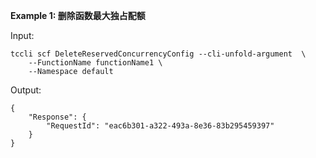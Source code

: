 **Example 1: 删除函数最大独占配额**



Input: 

```
tccli scf DeleteReservedConcurrencyConfig --cli-unfold-argument  \
    --FunctionName functionName1 \
    --Namespace default
```

Output: 
```
{
    "Response": {
        "RequestId": "eac6b301-a322-493a-8e36-83b295459397"
    }
}
```

